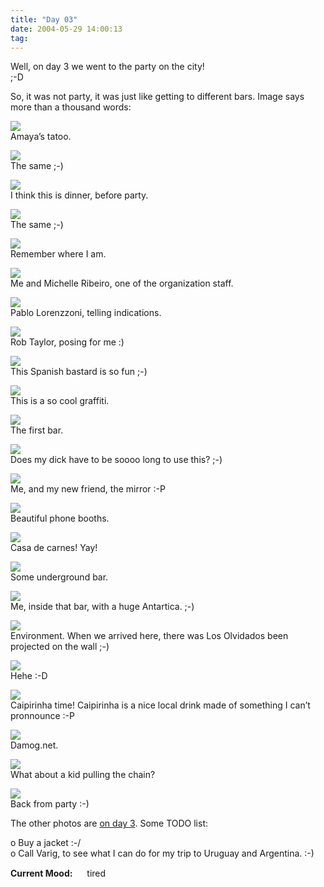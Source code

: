```yaml
---
title: "Day 03"
date: 2004-05-29 14:00:13
tag: 
---
```

<p>Well, on day 3 we went to the party on the city!<br/>
;-D</p>

<p>So, it was not party, it was just like getting to different bars. Image says more than a thousand words:</p>

<p><img src="http://www.damog.net/debian/debconf4/day03/thumb-dsc00079.jpg"/><br/>
Amaya&#8217;s tatoo.</p>

<p><img src="http://www.damog.net/debian/debconf4/day03/thumb-dsc00080.jpg"/><br/>
The same ;-)</p>

<p><img src="http://www.damog.net/debian/debconf4/day03/thumb-dsc00083.jpg"/><br/>
I think this is dinner, before party.</p>

<p><img src="http://www.damog.net/debian/debconf4/day03/thumb-dsc00080.jpg"/><br/>
The same ;-)</p>

<p><img src="http://www.damog.net/debian/debconf4/day03/thumb-dsc00084.jpg"/><br/>
Remember where I am.</p>

<p><img src="http://www.damog.net/debian/debconf4/day03/thumb-dsc00086.jpg"/><br/>
Me and Michelle Ribeiro, one of the organization staff.</p>

<p><img src="http://www.damog.net/debian/debconf4/day03/thumb-dsc00087.jpg"/><br/>
Pablo Lorenzzoni, telling indications.</p>

<p><img src="http://www.damog.net/debian/debconf4/day03/thumb-dsc00088.jpg"/><br/>
Rob Taylor, posing for me :)</p>

<p><img src="http://www.damog.net/debian/debconf4/day03/thumb-dsc00089.jpg"/><br/>
This Spanish bastard is so fun ;-)</p>

<p><img src="http://www.damog.net/debian/debconf4/day03/thumb-dsc00100.jpg"/><br/>
This is a so cool graffiti.</p>

<p><img src="http://www.damog.net/debian/debconf4/day03/thumb-dsc00104.jpg"/><br/>
The first bar.</p>

<p><img src="http://www.damog.net/debian/debconf4/day03/thumb-dsc00106.jpg"/><br/>
Does my dick have to be soooo long to use this? ;-)</p>

<p><img src="http://www.damog.net/debian/debconf4/day03/thumb-dsc00108.jpg"/><br/>
Me, and my new friend, the mirror :-P</p>

<p><img src="http://www.damog.net/debian/debconf4/day03/thumb-dsc00111.jpg"/><br/>
Beautiful phone booths.</p>

<p><img src="http://www.damog.net/debian/debconf4/day03/thumb-dsc00112.jpg"/><br/>
Casa de carnes! Yay!</p>

<p><img src="http://www.damog.net/debian/debconf4/day03/thumb-dsc00113.jpg"/><br/>
Some underground bar.</p>

<p><img src="http://www.damog.net/debian/debconf4/day03/thumb-dsc00114.jpg"/><br/>
Me, inside that bar, with a huge Antartica. ;-)</p>

<p><img src="http://www.damog.net/debian/debconf4/day03/thumb-dsc00115.jpg"/><br/>
Environment. When we arrived here, there was Los Olvidados been projected on the wall ;-)</p>

<p><img src="http://www.damog.net/debian/debconf4/day03/thumb-dsc00116.jpg"/><br/>
Hehe :-D</p>

<p><img src="http://www.damog.net/debian/debconf4/day03/thumb-dsc00117.jpg"/><br/>
Caipirinha time! Caipirinha is a nice local drink made of something I can&#8217;t pronnounce :-P</p>

<p><img src="http://www.damog.net/debian/debconf4/day03/thumb-dsc00118.jpg"/><br/>
Damog.net.</p>

<p><img src="http://www.damog.net/debian/debconf4/day03/thumb-dsc00119.jpg"/><br/>
What about a kid pulling the chain?</p>

<p><img src="http://www.damog.net/debian/debconf4/day03/thumb-dsc00120.jpg"/><br/>
Back from party :-)</p>

<p>The other photos are <a href="http://www.damog.net/debian/debconf4/day03/">on day 3</a>. Some TODO list:</p>

<p>o Buy a jacket :-/<br/>
o Call Varig, to see what I can do for my trip to Uruguay and Argentina. :-)</p>

<p><strong>Current Mood:</strong> <img width="15" height="15" src="http://stat.livejournal.com/img/mood/growf/smileys/tired.gif"/> tired</p>
